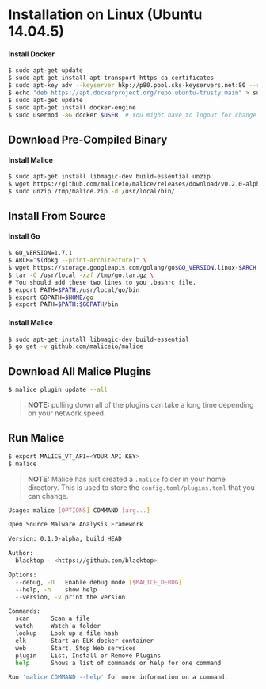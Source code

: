 # Installation on Linux (**Ubuntu 14.04.5**)

#### Install Docker

```bash
$ sudo apt-get update
$ sudo apt-get install apt-transport-https ca-certificates
$ sudo apt-key adv --keyserver hkp://p80.pool.sks-keyservers.net:80 --recv-keys 58118E89F3A912897C070ADBF76221572C52609D
$ echo "deb https://apt.dockerproject.org/repo ubuntu-trusty main" > sudo tee -a /etc/apt/sources.list.d/docker.list
$ sudo apt-get update
$ sudo apt-get install docker-engine
$ sudo usermod -aG docker $USER  # You might have to logout for change to take effect
```

## Download Pre-Compiled Binary

#### Install Malice

```bash
$ sudo apt-get install libmagic-dev build-essential unzip
$ wget https://github.com/maliceio/malice/releases/download/v0.2.0-alpha/malice_0.2.0-alpha_linux_amd64.zip -O /tmp/malice.zip
$ sudo unzip /tmp/malice.zip -d /usr/local/bin/
```

## Install From Source

#### Install Go

```bash
$ GO_VERSION=1.7.1
$ ARCH="$(dpkg --print-architecture)" \
$ wget https://storage.googleapis.com/golang/go$GO_VERSION.linux-$ARCH.tar.gz -O /tmp/go.tar.gz \
$ tar -C /usr/local -xzf /tmp/go.tar.gz \
# You should add these two lines to you .bashrc file.
$ export PATH=$PATH:/usr/local/go/bin
$ export GOPATH=$HOME/go
$ export PATH=$PATH:$GOPATH/bin
```

#### Install Malice

```bash
$ sudo apt-get install libmagic-dev build-essential
$ go get -v github.com/maliceio/malice
```

## Download All Malice Plugins

```bash
$ malice plugin update --all
```

> **NOTE:** pulling down all of the plugins can take a long time depending on your network speed.

## Run Malice

```bash
$ export MALICE_VT_API=<YOUR API KEY>
$ malice
```

> **NOTE:** Malice has just created a `.malice` folder in your home directory. This is used to store the `config.toml/plugins.toml` that you can change.

```bash
Usage: malice [OPTIONS] COMMAND [arg...]

Open Source Malware Analysis Framework

Version: 0.1.0-alpha, build HEAD

Author:
  blacktop - <https://github.com/blacktop>

Options:
  --debug, -D  	Enable debug mode [$MALICE_DEBUG]
  --help, -h   	show help
  --version, -v	print the version

Commands:
  scan		Scan a file
  watch		Watch a folder
  lookup	Look up a file hash
  elk		Start an ELK docker container
  web		Start, Stop Web services
  plugin	List, Install or Remove Plugins
  help		Shows a list of commands or help for one command

Run 'malice COMMAND --help' for more information on a command.
```
